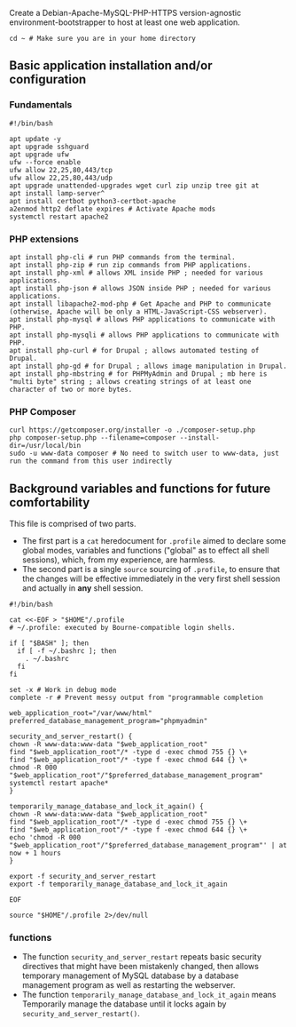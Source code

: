 Create a Debian-Apache-MySQL-PHP-HTTPS version-agnostic environment-bootstrapper to host at least one web application.

```shell
cd ~ # Make sure you are in your home directory
```

## Basic application installation and/or configuration

### Fundamentals

```shell
#!/bin/bash

apt update -y
apt upgrade sshguard
apt upgrade ufw
ufw --force enable
ufw allow 22,25,80,443/tcp
ufw allow 22,25,80,443/udp
apt upgrade unattended-upgrades wget curl zip unzip tree git at
apt install lamp-server^
apt install certbot python3-certbot-apache
a2enmod http2 deflate expires # Activate Apache mods
systemctl restart apache2
```

### PHP extensions

```shell
apt install php-cli # run PHP commands from the terminal.
apt install php-zip # run zip commands from PHP applications.
apt install php-xml # allows XML inside PHP ; needed for various applications.
apt install php-json # allows JSON inside PHP ; needed for various applications.
apt install libapache2-mod-php # Get Apache and PHP to communicate (otherwise, Apache will be only a HTML-JavaScript-CSS webserver).
apt install php-mysql # allows PHP applications to communicate with PHP.
apt install php-mysqli # allows PHP applications to communicate with PHP.
apt install php-curl # for Drupal ; allows automated testing of Drupal.
apt install php-gd # for Drupal ; allows image manipulation in Drupal.
apt install php-mbstring # for PHPMyAdmin and Drupal ; mb here is "multi byte" string ; allows creating strings of at least one character of two or more bytes.
```

### PHP Composer

```shell
curl https://getcomposer.org/installer -o ./composer-setup.php
php composer-setup.php --filename=composer --install-dir=/usr/local/bin
sudo -u www-data composer # No need to switch user to www-data, just run the command from this user indirectly
```

## Background variables and functions for future comfortability

This file is comprised of two parts.

* The first part is a `cat` heredocument for `.profile` aimed to declare some global modes, variables and functions ("global" as to effect all shell sessions), which, from my experience, are harmless.
* The second part is a single `source` sourcing of `.profile`, to ensure that the changes will be effective immediately in the very first shell session and actually in **any** shell session.

```shell
#!/bin/bash

cat <<-EOF > "$HOME"/.profile
# ~/.profile: executed by Bourne-compatible login shells.

if [ "$BASH" ]; then
  if [ -f ~/.bashrc ]; then
    . ~/.bashrc
  fi
fi

set -x # Work in debug mode
complete -r # Prevent messy output from "programmable completion

web_application_root="/var/www/html"
preferred_database_management_program="phpmyadmin"

security_and_server_restart() {
chown -R www-data:www-data "$web_application_root"
find "$web_application_root"/* -type d -exec chmod 755 {} \+
find "$web_application_root"/* -type f -exec chmod 644 {} \+
chmod -R 000 "$web_application_root"/"$preferred_database_management_program"
systemctl restart apache*
}

temporarily_manage_database_and_lock_it_again() {
chown -R www-data:www-data "$web_application_root"
find "$web_application_root"/* -type d -exec chmod 755 {} \+
find "$web_application_root"/* -type f -exec chmod 644 {} \+
echo 'chmod -R 000 "$web_application_root"/"$preferred_database_management_program"' | at now + 1 hours
}

export -f security_and_server_restart
export -f temporarily_manage_database_and_lock_it_again

EOF

source "$HOME"/.profile 2>/dev/null
```

### functions

* The function `security_and_server_restart` repeats basic security directives that might have been mistakenly changed, then allows temporary management of MySQL database by a database management program as well as restarting the webserver.
* The function `temporarily_manage_database_and_lock_it_again` means Temporarily manage the database until it locks again by `security_and_server_restart()`.
